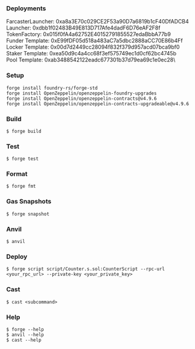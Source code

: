 ### Deployments

FarcasterLauncher: 0xa8a3E70c029CE2F53a90D7a6819b1cF40DfADCB4\
Launcher: 0xdbb1f02483B49E813D717Afe4dadF6D76eAF2F8f\
TokenFactory: 0x015f0fA4a62752E40152791855527edaBbbA77b9\
Funder Template: 0xE99fDF05d518a483aC7a5dbc2888aCC70E86b4Ff\
Locker Template: 0x00d7d2449cc28094f832f379d957acd07bca9bf0\
Staker Template: 0xea50d9c4a4cc68f3ef575749ec1d0cf62bc4745b\
Pool Template: 0xab3488542122eadc677301b37d79ea69c1e0ec28\

### Setup

```
forge install foundry-rs/forge-std
forge install OpenZeppelin/openzeppelin-foundry-upgrades
forge install OpenZeppelin/openzeppelin-contracts@v4.9.6
forge install OpenZeppelin/openzeppelin-contracts-upgradeable@v4.9.6
```

### Build

```shell
$ forge build
```

### Test

```shell
$ forge test
```

### Format

```shell
$ forge fmt
```

### Gas Snapshots

```shell
$ forge snapshot
```

### Anvil

```shell
$ anvil
```

### Deploy

```shell
$ forge script script/Counter.s.sol:CounterScript --rpc-url <your_rpc_url> --private-key <your_private_key>
```

### Cast

```shell
$ cast <subcommand>
```

### Help

```shell
$ forge --help
$ anvil --help
$ cast --help
```
